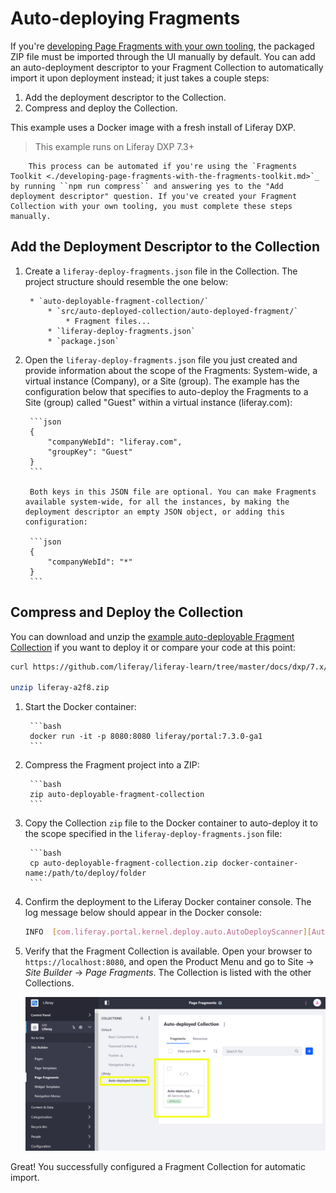 # Auto-deploying Fragments

If you're [developing Page Fragments with your own tooling](./developing-page-fragments-with-the-fragments-toolkit.md#collection-format-overview), the packaged ZIP file must be imported through the UI manually by default. You can add an auto-deployment descriptor to your Fragment Collection to automatically import it upon deployment instead; it just takes a couple steps:

1. Add the deployment descriptor to the Collection.
1. Compress and deploy the Collection.

This example uses a Docker image with a fresh install of Liferay DXP.

> This example runs on Liferay DXP 7.3+

```note::
	This process can be automated if you're using the `Fragments Toolkit <./developing-page-fragments-with-the-fragments-toolkit.md>`_ by running ``npm run compress`` and answering yes to the "Add deployment descriptor" question. If you've created your Fragment Collection with your own tooling, you must complete these steps manually.
```

## Add the Deployment Descriptor to the Collection

1. Create a `liferay-deploy-fragments.json` file in the Collection. The project structure should resemble the one below:

		* `auto-deployable-fragment-collection/`
			* `src/auto-deployed-collection/auto-deployed-fragment/`
				* Fragment files...
			* `liferay-deploy-fragments.json`
			* `package.json`

1. Open the `liferay-deploy-fragments.json` file you just created and provide information about the scope of the Fragments: System-wide, a virtual instance (Company), or a Site (group). The example has the configuration below that specifies to auto-deploy the Fragments to a Site (group) called "Guest" within a virtual instance (liferay.com):

		```json
		{
			"companyWebId": "liferay.com",
			"groupKey": "Guest"
		}
		```

		Both keys in this JSON file are optional. You can make Fragments available system-wide, for all the instances, by making the deployment descriptor an empty JSON object, or adding this configuration:

		```json
		{
			"companyWebId": "*"
		}
		```

## Compress and Deploy the Collection

You can download and unzip the [example auto-deployable Fragment Collection](https://github.com/liferay/liferay-learn/tree/master/docs/dxp/7.x/en/site-building/developer-guide/developing-page-fragments/auto-deploying-fragments/liferay-a2f8.zip) if you want to deploy it or compare your code at this point:

```bash
curl https://github.com/liferay/liferay-learn/tree/master/docs/dxp/7.x/en/site-building/developer-guide/developing-page-fragments/auto-deploying-fragments/liferay-a2f8.zip

unzip liferay-a2f8.zip
```

1. Start the Docker container:

		```bash
		docker run -it -p 8080:8080 liferay/portal:7.3.0-ga1
		```

1. Compress the Fragment project into a ZIP:

		```bash
		zip auto-deployable-fragment-collection
		```

1. Copy the Collection `zip` file to the Docker container to auto-deploy it to the scope specified in the `liferay-deploy-fragments.json` file:

		```bash
		cp auto-deployable-fragment-collection.zip docker-container-name:/path/to/deploy/folder
		```
		
1. Confirm the deployment to the Liferay Docker container console. The log message below should appear in the Docker console:

    ```bash
    INFO  [com.liferay.portal.kernel.deploy.auto.AutoDeployScanner][AutoDeployDir:263] Processing liferay-a2f8.zip
    ```

1. Verify that the Fragment Collection is available. Open your browser to `https://localhost:8080`, and open the Product Menu and go to Site &rarr; *Site Builder* &rarr; *Page Fragments*. The Collection is listed with the other Collections.

    ![The Collection is available.](./auto-deploying-fragments/images/01.png)

Great! You successfully configured a Fragment Collection for automatic import.